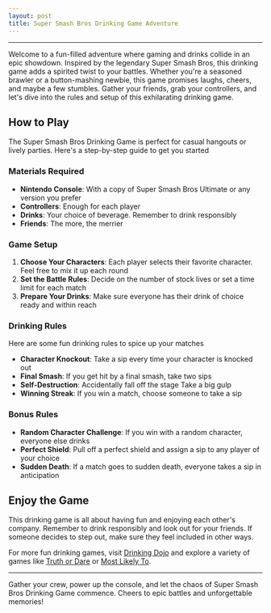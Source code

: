 ```yaml
---
layout: post
title: Super Smash Bros Drinking Game Adventure
---
```



---

Welcome to a fun-filled adventure where gaming and drinks collide in an epic showdown. Inspired by the legendary Super Smash Bros, this drinking game adds a spirited twist to your battles. Whether you're a seasoned brawler or a button-mashing newbie, this game promises laughs, cheers, and maybe a few stumbles. Gather your friends, grab your controllers, and let's dive into the rules and setup of this exhilarating drinking game.

## How to Play

The Super Smash Bros Drinking Game is perfect for casual hangouts or lively parties. Here's a step-by-step guide to get you started

### Materials Required

- **Nintendo Console**: With a copy of Super Smash Bros Ultimate or any version you prefer
- **Controllers**: Enough for each player
- **Drinks**: Your choice of beverage. Remember to drink responsibly
- **Friends**: The more, the merrier

### Game Setup

1. **Choose Your Characters**: Each player selects their favorite character. Feel free to mix it up each round
2. **Set the Battle Rules**: Decide on the number of stock lives or set a time limit for each match
3. **Prepare Your Drinks**: Make sure everyone has their drink of choice ready and within reach

### Drinking Rules

Here are some fun drinking rules to spice up your matches

- **Character Knockout**: Take a sip every time your character is knocked out
- **Final Smash**: If you get hit by a final smash, take two sips
- **Self-Destruction**: Accidentally fall off the stage Take a big gulp
- **Winning Streak**: If you win a match, choose someone to take a sip

### Bonus Rules

- **Random Character Challenge**: If you win with a random character, everyone else drinks
- **Perfect Shield**: Pull off a perfect shield and assign a sip to any player of your choice
- **Sudden Death**: If a match goes to sudden death, everyone takes a sip in anticipation

## Enjoy the Game

This drinking game is all about having fun and enjoying each other's company. Remember to drink responsibly and look out for your friends. If someone decides to step out, make sure they feel included in other ways.

For more fun drinking games, visit [Drinking Dojo](https://drinkingdojo.com/) and explore a variety of games like [Truth or Dare](https://drinkingdojo.com/games/truth-or-dare) or [Most Likely To](https://drinkingdojo.com/games/most-likely-to).

---

Gather your crew, power up the console, and let the chaos of Super Smash Bros Drinking Game commence. Cheers to epic battles and unforgettable memories!